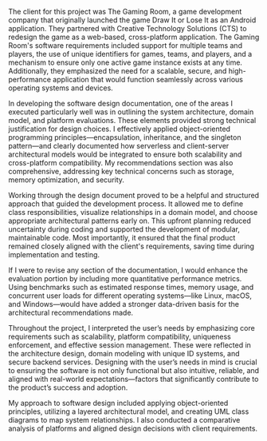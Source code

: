 The client for this project was The Gaming Room, a game development company that originally launched the game Draw It or Lose It as an Android application. They partnered with Creative Technology Solutions (CTS) to redesign the game as a web-based, cross-platform application. The Gaming Room's software requirements included support for multiple teams and players, the use of unique identifiers for games, teams, and players, and a mechanism to ensure only one active game instance exists at any time. Additionally, they emphasized the need for a scalable, secure, and high-performance application that would function seamlessly across various operating systems and devices.

In developing the software design documentation, one of the areas I executed particularly well was in outlining the system architecture, domain model, and platform evaluations. These elements provided strong technical justification for design choices. I effectively applied object-oriented programming principles—encapsulation, inheritance, and the singleton pattern—and clearly documented how serverless and client-server architectural models would be integrated to ensure both scalability and cross-platform compatibility. My recommendations section was also comprehensive, addressing key technical concerns such as storage, memory optimization, and security.

Working through the design document proved to be a helpful and structured approach that guided the development process. It allowed me to define class responsibilities, visualize relationships in a domain model, and choose appropriate architectural patterns early on. This upfront planning reduced uncertainty during coding and supported the development of modular, maintainable code. Most importantly, it ensured that the final product remained closely aligned with the client's requirements, saving time during implementation and testing.

If I were to revise any section of the documentation, I would enhance the evaluation portion by including more quantitative performance metrics. Using benchmarks such as estimated response times, memory usage, and concurrent user loads for different operating systems—like Linux, macOS, and Windows—would have added a stronger data-driven basis for the architectural recommendations made.

Throughout the project, I interpreted the user’s needs by emphasizing core requirements such as scalability, platform compatibility, uniqueness enforcement, and effective session management. These were reflected in the architecture design, domain modeling with unique ID systems, and secure backend services. Designing with the user’s needs in mind is crucial to ensuring the software is not only functional but also intuitive, reliable, and aligned with real-world expectations—factors that significantly contribute to the product’s success and adoption.

My approach to software design included applying object-oriented principles, utilizing a layered architectural model, and creating UML class diagrams to map system relationships. I also conducted a comparative analysis of platforms and aligned design decisions with client requirements. 

